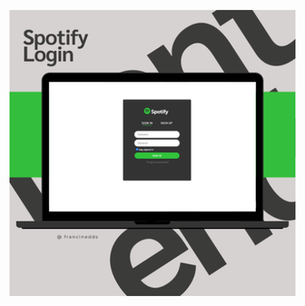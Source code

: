 ![Texto alternativo](https://github.com/francinedds/clone-spotify-login/blob/main/image/mockup-spotify-login.png)
